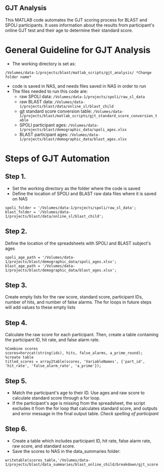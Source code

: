 ## GJT Analysis
This MATLAB code automates the GJT scoring process for BLAST and SPOLI participants. It uses information about the results from participant's online GJT test and their age to determine their standard score. 
# General Guideline for GJT Analysis
* The working directory is set as:
```
/Volumes/data-1/projects/blast/matlab_scripts/gjt_analysis/ *Change folder name*
```
* code is saved in NAS, and needs files saved in NAS in order to run
* The files needed to run this code are: 
  * raw SPOLI data: `/Volumes/data-1/projects/spoli/raw_sl_data`
  * raw BLAST data: `/Volumes/data-1/projects/blast/data/online_sl/blast_child`
  * gjt standard score conversion table: `/Volumes/data-1/projects/blast/matlab_scripts/gjt_standard_score_conversion_table`
  * SPOLI participant ages: `/Volumes/data-1/projects/blast/demographic_data/spoli_ages.xlsx`
  * BLAST participant ages: `/Volumes/data-1/projects/blast/demographic_data/blast_ages.xlsx` 
  
# Steps of GJT Automation 

## Step 1.
* Set the working directory as the folder where the code is saved
* Define the location of SPOLI and BLAST raw data files where it is saved on NAS
```
spoli_folder = '/Volumes/data-1/projects/spoli/raw_sl_data';
blast_folder = '/Volumes/data-1/projects/blast/data/online_sl/blast_child';
```
## Step 2. 
Define the location of the spreadsheets with SPOLI and BLAST subject's ages 
```
spoli_age_path = '/Volumes/data-1/projects/blast/demographic_data/spoli_ages.xlsx';
blast_age_path = '/Volumes/data-1/projects/blast/demographic_data/blast_ages.xlsx';
```
## Step 3. 
Create empty lists for the raw score, standard score, participant IDs, number of hits, and number of false alarms. The for loops in future steps will add values to these empty lists
## Step 4.
Calculate the raw score for each participant. Then, create a table containing the participant ID, hit rate, and false alarm rate. 
```
%Combine scores
scores=horzcat(string(ids), hits, false_alarms, a_prime_round);
%create table
titled_scores = array2table(scores, 'VariableNames', {'part_id', 'hit_rate', 'false_alarm_rate', 'a_prime'});
 ```
 ## Step 5. 
 * Match the participant's age to their ID. Use ages and raw score to calculate standard score through a for loop. 
 * If the participant's age is missing from the spreadsheet, the script excludes it from the for loop that calculates standard score, and outputs and error message in the final output table. *Check spelling of participant*

## Step 6. 
* Create a table which includes participant ID, hit rate, false alarm rate, raw score, and standard score. 
* Save the scores to NAS in the data_summaries folder: 
```
writetable(scores_table,'/Volumes/data-1/projects/blast/data_summaries/blast_online_child/breakdown/gjt_score.csv');
 ```
